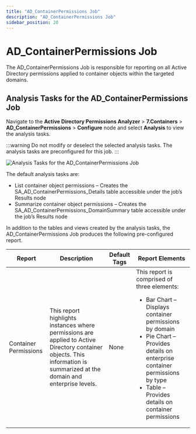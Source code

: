 ```yaml
---
title: "AD_ContainerPermissions Job"
description: "AD_ContainerPermissions Job"
sidebar_position: 20
---
```


# AD_ContainerPermissions Job

The AD_ContainerPermissions Job is responsible for reporting on all Active Directory permissions
applied to container objects within the targeted domains.

## Analysis Tasks for the AD_ContainerPermissions Job

Navigate to the **Active Directory Permissions Analyzer** > **7.Containers** >
**AD_ContainerPermissions** > **Configure** node and select **Analysis** to view the analysis tasks.

:::warning
Do not modify or deselect the selected analysis tasks. The analysis tasks are
preconfigured for this job.
:::


![Analysis Tasks for the AD_ContainerPermissions Job](/img/product_docs/accessanalyzer/11.6/solutions/activedirectorypermissionsanalyzer/containers/containerpermissionsanalysis.webp)

The default analysis tasks are:

- List container object permissions – Creates the SA_AD_ContainerPermissions_Details table
  accessible under the job’s Results node
- Summarize container object permissions – Creates the SA_AD_ContainerPermissions_DomainSummary
  table accessible under the job’s Results node

In addition to the tables and views created by the analysis tasks, the AD_ContainerPermissions Job
produces the following pre-configured report.

| Report                | Description                                                                                                                                                               | Default Tags | Report Elements                                                                                                                                                                                                                                               |
| --------------------- | ------------------------------------------------------------------------------------------------------------------------------------------------------------------------- | ------------ | ------------------------------------------------------------------------------------------------------------------------------------------------------------------------------------------------------------------------------------------------------------- |
| Container Permissions | This report highlights instances where permissions are applied to Active Directory container objects. This information is summarized at the domain and enterprise levels. | None         | This report is comprised of three elements: <ul><li>Bar Chart – Displays container permissions by domain</li><li>Pie Chart – Provides details on enterprise container permissions by type</li><li>Table – Provides details on container permissions</li></ul> |

